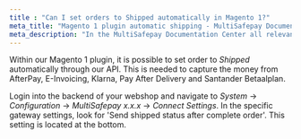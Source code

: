 ```yaml
---
title : "Can I set orders to Shipped automatically in Magento 1?"
meta_title: "Magento 1 plugin automatic shipping - MultiSafepay Documentation Center"
meta_description: "In the MultiSafepay Documentation Center all relevant information regarding our Plugins and API. As well as Support pages for Payment Method, Tools and General Questions. You can also find the contact details of our Support Team and Integration Team."
---
```


Within our Magento 1 plugin, it is possible to set order to _Shipped_ automatically through our API. This is needed to capture the money from AfterPay, E-Invoicing, Klarna, Pay After Delivery and Santander Betaalplan.

Login into the backend of your webshop and navigate to _System_ -> _Configuration_ -> _MultiSafepay x.x.x_ -> _Connect Settings_. In the specific gateway settings, look for 'Send shipped status after complete order'. This setting is located at the bottom.